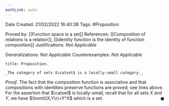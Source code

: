 ```yaml
---
mathLink: auto
---
```


<div class="topSpace"></div>

Date Created: 21/02/2022 16:40:38
Tags: #Proposition

Proved by: [[Function space is a set]]
References: [[Composition of relations is a relation]], [[Identity function is the identity of function composition]]
Justifications: _Not Applicable_

Generalizations: _Not Applicable_
Counterexamples: _Not Applicable_

``` ad-Proposition
title: Proposition.

_The category of sets $\catset$ is a locally-small category._

```

_Proof_. The fact that the composition function is associative and that compositions with identities preserve functions are proved; see links above. For the assertion that $\catset$ is locally-small, recall that for all sets $X$ and $Y$, we have $\hom\l(X,Y\r)=Y^X$ which is a set.<span style="float:right;">$\blacksquare$</span>
